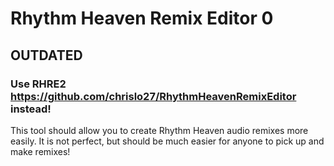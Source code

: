 # Rhythm Heaven Remix Editor 0

## OUTDATED
### Use RHRE2 https://github.com/chrislo27/RhythmHeavenRemixEditor instead!



This tool should allow you to create Rhythm Heaven audio remixes more easily.
It is not perfect, but should be much easier for anyone to pick up
and make remixes! 
